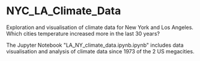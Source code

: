 # NYC_LA_Climate_Data
Exploration and visualisation of climate data for New York and Los Angeles. Which cities temperature increased more in the last 30 years?

The Jupyter Notebook "LA_NY_climate_data.ipynb.ipynb" includes data visualisation and analysis of climate data since 1973 of the 2 US megacities.
